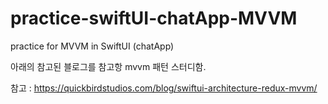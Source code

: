 # practice-swiftUI-chatApp-MVVM
practice for MVVM in SwiftUI (chatApp)

아래의 참고된 블로그를 참고항 mvvm 패턴 스터디함.

참고 : https://quickbirdstudios.com/blog/swiftui-architecture-redux-mvvm/
